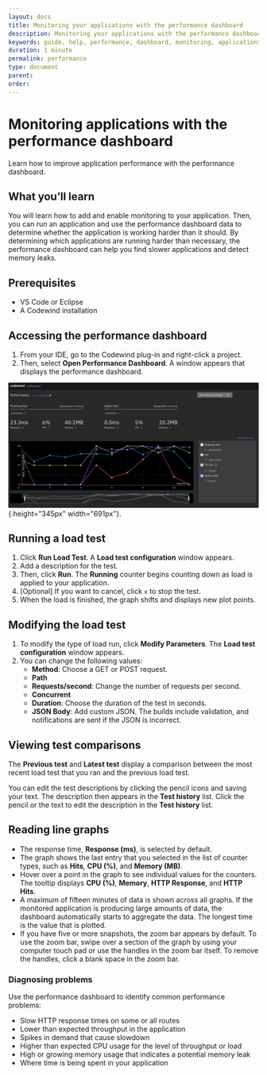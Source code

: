 ```yaml
---
layout: docs
title: Monitoring your applications with the performance dashboard
description: Monitoring your applications with the performance dashboard
keywords: guide, help, performance, dashboard, monitoring, applications, VS Code, Codewind, Eclipse, graph, graphs, load, test, load test, test comparison
duration: 1 minute
permalink: performance
type: document
parent:
order:
---
```


# Monitoring applications with the performance dashboard

Learn how to improve application performance with the performance dashboard.

## What you’ll learn

You will learn how to add and enable monitoring to your application. Then, you can run an application and use the performance dashboard data to determine whether the application is working harder than it should. By determining which applications are running harder than necessary, the performance dashboard can help you find slower applications and detect memory leaks.

## Prerequisites

- VS Code or Eclipse
- A Codewind installation

## Accessing the performance dashboard

1. From your IDE, go to the Codewind plug-in and right-click a project.
2. Then, select **Open Performance Dashboard**. A window appears that displays the performance dashboard.<br>

![performance dashboard](dist/images/performanceguide/performancedash_window.png){:height="345px" width="691px"}. <br>

## Running a load test

1. Click **Run Load Test**. A **Load test configuration** window appears.
2. Add a description for the test.
3. Then, click **Run**. The **Running** counter begins counting down as load is applied to your application.
4. [Optional] If you want to cancel, click `x` to stop the test.
5. When the load is finished, the graph shifts and displays new plot points.

## Modifying the load test

1. To modify the type of load run, click **Modify Parameters**. The **Load test configuration** window appears.
2. You can change the following values:
    - **Method**: Choose a GET or POST request.
    - **Path**
    - **Requests/second**: Change the number of requests per second.
    - **Concurrent**
    - **Duration**: Choose the duration of the test in seconds.
    - **JSON Body**: Add custom JSON. The builds include validation, and notifications are sent if the JSON is incorrect.

## Viewing test comparisons

The **Previous test** and **Latest test** display a comparison between the most recent load test that you ran and the previous load test.

You can edit the test descriptions by clicking the pencil icons and saving your text. The description then appears in the **Test history** list. Click the pencil or the text to edit the description in the **Test history** list.

## Reading line graphs

- The response time, **Response (ms)**, is selected by default.
- The graph shows the last entry that you selected in the list of counter types, such as **Hits**, **CPU (%)**, and **Memory (MB)**.
- Hover over a point in the graph to see individual values for the counters. The tooltip displays **CPU (%)**, **Memory**, **HTTP Response**, and **HTTP Hits**.
- A maximum of fifteen minutes of data is shown across all graphs. If the monitored application is producing large amounts of data, the dashboard automatically starts to aggregate the data. The longest time is the value that is plotted.
- If you have five or more snapshots, the zoom bar appears by default. To use the zoom bar, swipe over a section of the graph by using your computer touch pad or use the handles in the zoom bar itself. To remove the handles, click a blank space in the zoom bar.<br>

### Diagnosing problems

Use the performance dashboard to identify common performance problems:
- Slow HTTP response times on some or all routes
- Lower than expected throughput in the application
- Spikes in demand that cause slowdown
- Higher than expected CPU usage for the level of throughput or load
- High or growing memory usage that indicates a potential memory leak
- Where time is being spent in your application
